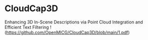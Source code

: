 # CloudCap3D
Enhancing 3D In-Scene Descriptions via Point Cloud Integration and Efficient Text Filtering
!(https://github.com/OpenMICG/CloudCap3D/blob/main/1.pdf)
